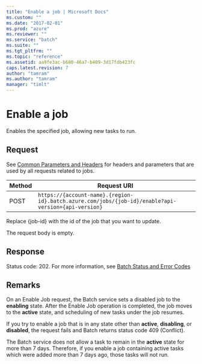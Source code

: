 ```yaml
---
title: "Enable a job | Microsoft Docs"
ms.custom: ""
ms.date: "2017-02-01"
ms.prod: "azure"
ms.reviewer: ""
ms.service: "batch"
ms.suite: ""
ms.tgt_pltfrm: ""
ms.topic: "reference"
ms.assetid: aa9fe3ac-b680-46a7-b409-3d17fdb423fc
caps.latest.revision: 7
author: "tamram"
ms.author: "tamram"
manager: "timlt"
---
```

# Enable a job
  Enables the specified job, allowing new tasks to run.

## Request
 See [Common Parameters and Headers](../batchservice/common-parameters-and-headers.md) for headers and parameters that are used by all requests related to jobs.

|Method|Request URI|
|------------|-----------------|
|POST|`https://{account-name}.{region-id}.batch.azure.com/jobs/{job-id}/enable?api-version={api-version}`|

 Replace {job\-id} with the id of the job that you want to update.

 The request body is empty.

## Response
 Status code: 202. For more information, see [Batch Status and Error Codes](../batchservice/batch-status-and-error-codes.md)

## Remarks
 On an Enable Job request, the Batch service sets a disabled job to the **enabling** state. After the Enable Job operation is completed, the job moves to the **active** state, and scheduling of new tasks under the job resumes.

 If you try to enable a job that is in any state other than **active**, **disabling**, or **disabled**, the request fails and Batch returns status code 409 \(Conflict\).

The Batch service does not allow a task to remain in the **active** state for more than
7 days. Therefore, if you enable a job containing active tasks which were added more
than 7 days ago, those tasks will not run. 
